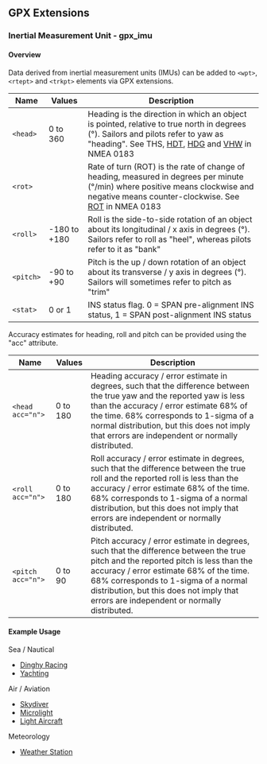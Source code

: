 ## GPX Extensions

### Inertial Measurement Unit  - gpx_imu

#### Overview

Data derived from inertial measurement units (IMUs) can be added to `<wpt>`, `<rtept>` and `<trkpt>` elements via GPX extensions.


| Name      | Values       | Description                                                  |
| --------- | ------------ | ------------------------------------------------------------ |
| `<head>`  | 0 to 360     | Heading is the direction in which an object is pointed, relative to true north in degrees (°). Sailors and pilots refer to yaw as "heading". See THS, [HDT](https://gpsd.gitlab.io/gpsd/NMEA.html#_hdt_heading_true), [HDG](https://gpsd.gitlab.io/gpsd/NMEA.html#_hdg_heading_deviation_variation) and [VHW](https://gpsd.gitlab.io/gpsd/NMEA.html#_vhw_water_speed_and_heading) in NMEA 0183 |
| `<rot>`   |              | Rate of turn (ROT) is the rate of change of heading, measured in degrees per minute (°/min) where positive means clockwise and negative means counter-clockwise. See [ROT](https://gpsd.gitlab.io/gpsd/NMEA.html#_rot_rate_of_turn) in NMEA 0183 |
| `<roll>`  | -180 to +180 | Roll is the side-to-side rotation of an object about its longitudinal / x axis in degrees (°). Sailors refer to roll as "heel", whereas pilots refer to it as "bank" |
| `<pitch>` | -90 to +90   | Pitch is the up / down rotation of an object about its transverse / y axis in degrees (°).  Sailors will sometimes refer to pitch as "trim" |
| `<stat>`  | 0 or 1       | INS status flag. 0 = SPAN pre-alignment INS status, 1 = SPAN post-alignment INS status |

Accuracy estimates for heading, roll and pitch can be provided using the "acc" attribute.

| Name              | Values   | Description                                                  |
| ----------------- | -------- | ------------------------------------------------------------ |
| `<head acc="n">`  | 0 to 180 | Heading accuracy / error estimate in degrees, such that the difference between the true yaw and the reported yaw is less than the accuracy / error estimate 68% of the time. 68% corresponds to 1-sigma of a normal distribution, but this does not imply that errors are independent or normally distributed. |
| `<roll acc="n">`  | 0 to 180 | Roll accuracy / error estimate in degrees, such that the difference between the true roll and the reported roll is less than the accuracy / error estimate 68% of the time. 68% corresponds to 1-sigma of a normal distribution, but this does not imply that errors are independent or normally distributed. |
| `<pitch acc="n">` | 0 to 90  | Pitch accuracy / error estimate in degrees, such that the difference between the true pitch and the reported pitch is less than the accuracy / error estimate 68% of the time. 68% corresponds to 1-sigma of a normal distribution, but this does not imply that errors are independent or normally distributed. |



#### Example Usage

Sea / Nautical

- [Dinghy Racing](../examples/sea/dinghy.md)
- [Yachting](../examples/sea/yacht.md)

Air / Aviation

- [Skydiver](../examples/air/skydiver.md)
- [Microlight](../examples/air/microlight.md)
- [Light Aircraft](../examples/air/aircraft.md) 

Meteorology

- [Weather Station](../examples/met/weather.md)

